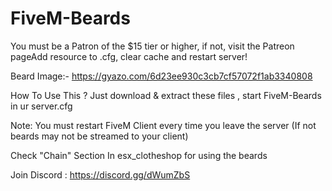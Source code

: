 # FiveM-Beards

You must be a Patron of the $15 tier or higher, if not, visit the Patreon pageAdd resource to .cfg, clear cache and restart server!

Beard Image:- https://gyazo.com/6d23ee930c3cb7cf57072f1ab3340808

How To Use This ?
Just download & extract these files , start FiveM-Beards in ur server.cfg 


Note: You must restart FiveM Client every time you leave the server (If not beards may not be streamed to your client)

Check "Chain" Section In esx_clotheshop for using the beards

Join Discord : https://discord.gg/dWumZbS
